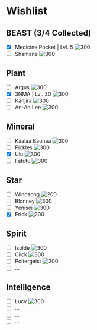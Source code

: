 # Wishlist
## BEAST (3/4 Collected)
- [x] Medicine Pocket | Lvl. 5
![300](Images/Characters/Medicine_Pocket.webp)
- [ ] Shamane
![300](Images/Characters/Shamane.webp)
## Plant
- [ ] Argus
![300](Images/Characters/Argus.webp)
- [x] 3NMA | Lvl. 30
![300](Images/Characters/ENMA.webp)
- [ ] Kanjira
![300](Images/Characters/Kanjira.webp)
- [ ] An-An Lee
![300](Images/Characters/An-an_Lee.webp)

## Mineral
- [ ] Kaalaa Baunaa
![300](Images/Characters/Kaalaa_Baunaa.webp)
- [ ] Pickles
![300](Images/Characters/Pickles.webp)
- [x] Ulu
![300](Images/Characters/Ulu.webp)
- [ ] Fatutu
![300](Images/Characters/Fatutu.webp)

## Star
- [ ] Windsong
![200](Images/Characters/Windsong.webp)
- [ ] Blonney
![300](Images/Characters/Blonney.webp)
- [ ] Yenisei
![300](Images/Characters/Yenisei.webp)
- [x] Erick
![200](Images/Characters/Erick.webp)

## Spirit
- [ ] Isolde
![300](Images/Characters/Isolde.webp)
- [ ] Click
![300](Images/Characters/Click.webp)
- [ ] Poltergeist
![200](Images/Characters/Poltergeist.webp)
- [ ] ...

## Intelligence
- [ ] Lucy
![300](Images/Characters/Lucy.webp)
- [ ] ...
- [ ] ...
- [ ] ...
